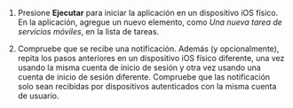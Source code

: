 
1. Presione **Ejecutar** para iniciar la aplicación en un dispositivo iOS físico. En la aplicación, agregue un nuevo elemento, como _Una nueva tarea de servicios móviles_, en la lista de tareas.

2. Compruebe que se recibe una notificación. Además (y opcionalmente), repita los pasos anteriores en un dispositivo iOS físico diferente, una vez usando la misma cuenta de inicio de sesión y otra vez usando una cuenta de inicio de sesión diferente. Compruebe que las notificación solo sean recibidas por dispositivos autenticados con la misma cuenta de usuario.

<!---HONumber=August15_HO6-->